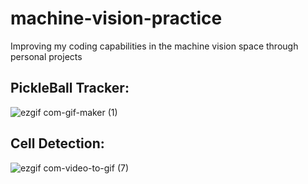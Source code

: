 # machine-vision-practice
Improving my coding capabilities in the machine vision space through personal projects

## PickleBall Tracker:
![ezgif com-gif-maker (1)](https://github.com/TylerBerzzz/machine-vision-practice/assets/30520534/21de5a3a-3080-4260-a529-523a37d2de80)

## Cell Detection:
![ezgif com-video-to-gif (7)](https://github.com/TylerBerzzz/machine-vision-practice/assets/30520534/50d32188-2957-4927-906c-646c44c7b8ca)
